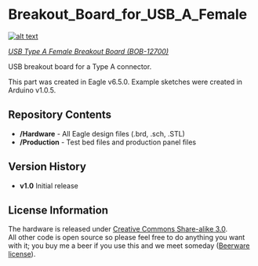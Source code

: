 Breakout_Board_for_USB_A_Female
===============================

[![alt text](https://dlnmh9ip6v2uc.cloudfront.net/assets/2/a/5/8/3/52f29ce3ce395f99108b4568.jpg)](https://dlnmh9ip6v2uc.cloudfront.net/assets/2/a/5/8/3/52f29ce3ce395f99108b4568.jpg)

[*USB Type A Female Breakout Board (BOB-12700)*](https://www.sparkfun.com/products/12700)

USB breakout board for a Type A connector.

This part was created in Eagle v6.5.0. Example sketches were created in Arduino v1.0.5.

Repository Contents
-------------------

* **/Hardware** - All Eagle design files (.brd, .sch, .STL)
* **/Production** - Test bed files and production panel files

Version History
---------------
* **v1.0** Initial release

License Information
-------------------
The hardware is released under [Creative Commons Share-alike 3.0](http://creativecommons.org/licenses/by-sa/3.0/).  
All other code is open source so please feel free to do anything you want with it; you buy me a beer if you use this and we meet someday ([Beerware license](http://en.wikipedia.org/wiki/Beerware)).